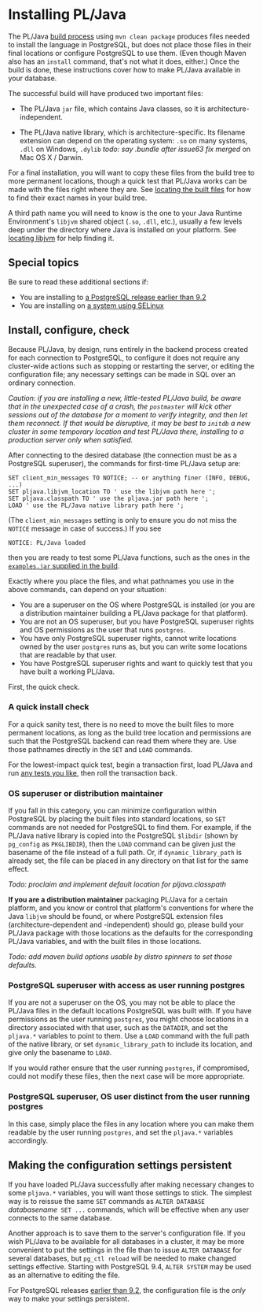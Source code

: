 # Installing PL/Java

The PL/Java [build process][bld] using `mvn clean package` produces files
needed to install the language in PostgreSQL, but does not place those
files in their final locations or configure PostgreSQL to use them. (Even
though Maven also has an `install` command, that's not what it does, either.)
Once the build is done, these instructions cover how to make PL/Java available
in your database. 

[bld]: ../build/build.html

The successful build will have produced two important files:

* The PL/Java `jar` file, which contains Java classes, so it is
    architecture-independent.

* The PL/Java native library, which is architecture-specific. Its filename
    extension can depend on the operating system: `.so` on many systems,
    `.dll` on Windows, `.dylib` _todo: say .bundle after issue63 fix merged_
    on Mac OS X / Darwin.

For a final installation, you will want to copy these files from the build tree
to more permanent locations, though a quick test that PL/Java works can be made
with the files right where they are. See [locating the built files][locate] for
how to find their exact names in your build tree.

A third path name you will need to know is the one to your Java Runtime
Environment's `libjvm` shared object (`.so`, `.dll`, etc.), usually a few
levels deep under the directory where Java is installed on your platform.
See [locating libjvm][jvmloc] for help finding it.

[locate]: locate.html
[jvmloc]: locatejvm.html

## Special topics

Be sure to read these additional sections if:

* You are installing to [a PostgreSQL release earlier than 9.2][pre92]
* You are installing on [a system using SELinux][selinux]

[pre92]: prepg92.html
[selinux]: selinux.html

## Install, configure, check

Because PL/Java, by design, runs entirely in the backend process created
for each connection to PostgreSQL, to configure it does not require any
cluster-wide actions such as stopping or restarting the server, or editing
the configuration file; any necessary settings can be made in SQL over
an ordinary connection.

_Caution: if you are installing a new, little-tested PL/Java build, be aware
that in the unexpected case of a crash, the `postmaster` will kick other
sessions out of the database for a moment to verify integrity, and then let
them reconnect. If that would be disruptive, it may be best to `initdb` a
new cluster in some temporary location and test PL/Java there, installing to
a production server only when satisfied._

After connecting to the desired database (the connection must be as a
PostgreSQL superuser), the commands for first-time PL/Java setup are:

```
SET client_min_messages TO NOTICE; -- or anything finer (INFO, DEBUG, ...)
SET pljava.libjvm_location TO ' use the libjvm path here ';
SET pljava.classpath TO ' use the pljava.jar path here ';
LOAD ' use the PL/Java native library path here ';
```
(The `client_min_messages` setting is only to ensure you do not miss
the `NOTICE` message in case of success.) If you see

    NOTICE: PL/Java loaded

then you are ready to test some PL/Java functions, such as the ones
in the [`examples.jar` supplied in the build][examples].

[examples]: ../examples/examples.html

Exactly where you place the files, and what pathnames you use in the
above commands, can depend on your situation:

* You are a superuser on the OS where PostgreSQL is installed (or you are
    a distribution maintainer building a PL/Java package for that platform).
* You are not an OS superuser, but you have PostgreSQL superuser rights and
    OS permissions as the user that runs `postgres`.
* You have only PostgreSQL superuser rights, cannot write locations owned
    by the user `postgres` runs as, but you can write some locations that are
    readable by that user.
* You have PostgreSQL superuser rights and want to quickly test that you have
    built a working PL/Java.

First, the quick check.

### A quick install check

For a quick sanity test, there is no need to move the built files to more
permanent locations, as long as the build tree location and permissions are
such that the PostgreSQL backend can read them where they are. Use those
pathnames directly in the `SET` and `LOAD` commands.

For the lowest-impact quick test, begin a transaction first, load PL/Java
and run [any tests you like][examples], then roll the transaction back.

### OS superuser or distribution maintainer

If you fall in this category, you can minimize configuration within
PostgreSQL by placing the built files into standard locations,
so `SET` commands are not needed for PostgreSQL to find them. For example,
if the PL/Java native library is copied into the PostgreSQL `$libdir`
(shown by `pg_config` as `PKGLIBDIR`), then the `LOAD` command can be
given just the basename of the file instead of a full path. Or, if
`dynamic_library_path` is already set, the file can be placed in any
directory on that list for the same effect.

_Todo: proclaim and implement default location for pljava.classpath_

**If you are a distribution maintainer** packaging PL/Java for a certain
platform, and you know or control that platform's conventions for where
the Java `libjvm` should be found, or where PostgreSQL extension files
(architecture-dependent and -independent) should go, please build your
PL/Java package with those locations as the defaults for the corresponding
PL/Java variables, and with the built files in those locations.

_Todo: add maven build options usable by distro spinners to set those defaults._

### PostgreSQL superuser with access as user running postgres

If you are not a superuser on the OS, you may not be able to place the
PL/Java files in the default locations PostgreSQL was built with.
If you have permissions as the user running `postgres`, you might choose
locations in a directory associated with that user, such as the `DATADIR`,
and set the `pljava.*` variables to point to them. Use a `LOAD` command
with the full path of the native library, or set `dynamic_library_path` to
include its location, and give only the basename to `LOAD`.

If you would rather ensure that the user running `postgres`, if compromised,
could not modify these files, then the next case will be more appropriate.

### PostgreSQL superuser, OS user distinct from the user running postgres

In this case, simply place the files in any location where you can make them
readable by the user running `postgres`, and set the `pljava.*` variables
accordingly.

## Making the configuration settings persistent

If you have loaded PL/Java successfully after making necessary changes to
some `pljava.*` variables, you will want those settings to stick. The simplest
way is to reissue the same `SET` commands as `ALTER DATABASE ` *databasename*`
SET ...` commands, which will be effective when any user connects to the same
database.

Another approach is to save them to the server's configuration file.
If you wish PL/Java to be available for all databases in a cluster, it may
be more convenient to put the settings in the file than to issue
`ALTER DATABASE` for several databases, but `pg_ctl reload` will be needed
to make changed settings effective. Starting with PostgreSQL 9.4,
`ALTER SYSTEM` may be used as an alternative to editing the file.

For PostgreSQL releases [earlier than 9.2][pre92], the configuration file is
the _only_ way to make your settings persistent.
